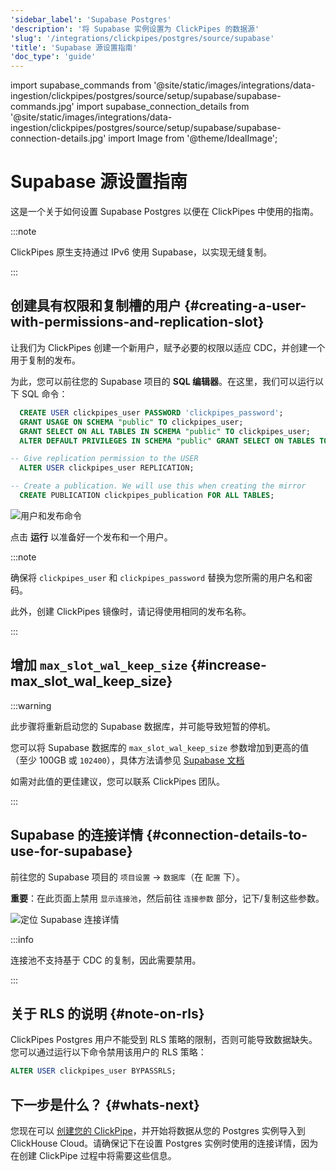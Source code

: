 ```yaml
---
'sidebar_label': 'Supabase Postgres'
'description': '将 Supabase 实例设置为 ClickPipes 的数据源'
'slug': '/integrations/clickpipes/postgres/source/supabase'
'title': 'Supabase 源设置指南'
'doc_type': 'guide'
---
```


import supabase_commands from '@site/static/images/integrations/data-ingestion/clickpipes/postgres/source/setup/supabase/supabase-commands.jpg'
import supabase_connection_details from '@site/static/images/integrations/data-ingestion/clickpipes/postgres/source/setup/supabase/supabase-connection-details.jpg'
import Image from '@theme/IdealImage';


# Supabase 源设置指南

这是一个关于如何设置 Supabase Postgres 以便在 ClickPipes 中使用的指南。

:::note

ClickPipes 原生支持通过 IPv6 使用 Supabase，以实现无缝复制。

:::

## 创建具有权限和复制槽的用户 {#creating-a-user-with-permissions-and-replication-slot}

让我们为 ClickPipes 创建一个新用户，赋予必要的权限以适应 CDC，并创建一个用于复制的发布。

为此，您可以前往您的 Supabase 项目的 **SQL 编辑器**。在这里，我们可以运行以下 SQL 命令：
```sql
  CREATE USER clickpipes_user PASSWORD 'clickpipes_password';
  GRANT USAGE ON SCHEMA "public" TO clickpipes_user;
  GRANT SELECT ON ALL TABLES IN SCHEMA "public" TO clickpipes_user;
  ALTER DEFAULT PRIVILEGES IN SCHEMA "public" GRANT SELECT ON TABLES TO clickpipes_user;

-- Give replication permission to the USER
  ALTER USER clickpipes_user REPLICATION;

-- Create a publication. We will use this when creating the mirror
  CREATE PUBLICATION clickpipes_publication FOR ALL TABLES;
```

<Image img={supabase_commands} alt="用户和发布命令" size="large" border/>

点击 **运行** 以准备好一个发布和一个用户。

:::note

确保将 `clickpipes_user` 和 `clickpipes_password` 替换为您所需的用户名和密码。

此外，创建 ClickPipes 镜像时，请记得使用相同的发布名称。

:::

## 增加 `max_slot_wal_keep_size` {#increase-max_slot_wal_keep_size}

:::warning

此步骤将重新启动您的 Supabase 数据库，并可能导致短暂的停机。

您可以将 Supabase 数据库的 `max_slot_wal_keep_size` 参数增加到更高的值（至少 100GB 或 `102400`），具体方法请参见 [Supabase 文档](https://supabase.com/docs/guides/database/custom-postgres-config#cli-supported-parameters)

如需对此值的更佳建议，您可以联系 ClickPipes 团队。

:::

## Supabase 的连接详情 {#connection-details-to-use-for-supabase}

前往您的 Supabase 项目的 `项目设置` -> `数据库`（在 `配置` 下）。

**重要**：在此页面上禁用 `显示连接池`，然后前往 `连接参数` 部分，记下/复制这些参数。

<Image img={supabase_connection_details} size="lg" border alt="定位 Supabase 连接详情" border/>

:::info

连接池不支持基于 CDC 的复制，因此需要禁用。

:::

## 关于 RLS 的说明 {#note-on-rls}
ClickPipes Postgres 用户不能受到 RLS 策略的限制，否则可能导致数据缺失。您可以通过运行以下命令禁用该用户的 RLS 策略：
```sql
ALTER USER clickpipes_user BYPASSRLS;
```

## 下一步是什么？ {#whats-next}

您现在可以 [创建您的 ClickPipe](../index.md)，并开始将数据从您的 Postgres 实例导入到 ClickHouse Cloud。请确保记下在设置 Postgres 实例时使用的连接详情，因为在创建 ClickPipe 过程中将需要这些信息。
